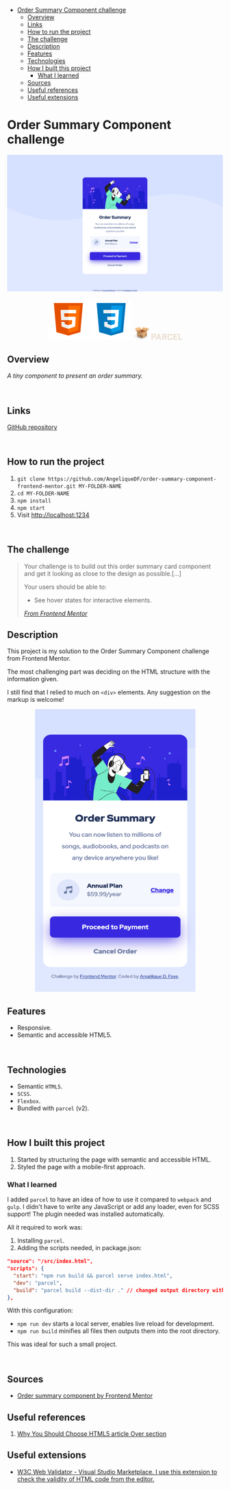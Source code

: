 - [Order Summary Component challenge](#order-summary-component-challenge)
  - [Overview](#overview)
  - [Links](#links)
  - [How to run the project](#how-to-run-the-project)
  - [The challenge](#the-challenge)
  - [Description](#description)
  - [Features](#features)
  - [Technologies](#technologies)
  - [How I built this project](#how-i-built-this-project)
    - [What I learned](#what-i-learned)
  - [Sources](#sources)
  - [Useful references](#useful-references)
  - [Useful extensions](#useful-extensions)

# Order Summary Component challenge

![Screenshot of the order summary component challenge ](./src/images/desktop-screenshot.png)

<div align="center">
  <img src="./src/images/logo-html5.svg">
  <img src="./src/images/logo-css3.svg">

  <img src="./src/images/logo-parceljs.png">
  <img width="72px" src="./src/images/logo-parceljs.svg">
</div>

## Overview

_A tiny component to present an order summary._

<br />

## Links

<p>
<a href="https://github.com/AngeliqueDF/order-summary-component-challenge">GitHub repository</a>
 <!-- • <a href="">Live demo </a> -->
</p>

<br />

## How to run the project

1. `git clone https://github.com/AngeliqueDF/order-summary-component-frontend-mentor.git MY-FOLDER-NAME`
2. `cd MY-FOLDER-NAME`
3. `npm install`
4. `npm start`
5. Visit [http://localhost:1234](http://localhost:1234)

<br />

## The challenge

> Your challenge is to build out this order summary card component and get it looking as close to the design as possible.[...]
>
> Your users should be able to:
>
> - See hover states for interactive elements.
>
> _[From Frontend Mentor](https://www.frontendmentor.io/challenges/order-summary-component-QlPmajDUj)_

## Description

This project is my solution to the Order Summary Component challenge from Frontend Mentor.

The most challenging part was deciding on the HTML structure with the information given.

I still find that I relied to much on `<div>` elements.
Any suggestion on the markup is welcome!

<p align="center">
<img src="./src/images/mobile-screenshot.png" width="375" height="660px" alt="Screenshot of the order summary component on mobile.">

## Features

- Responsive.
- Semantic and accessible HTML5.

<br />

## Technologies

- Semantic `HTML5`.
- `SCSS`.
- `Flexbox`.
- Bundled with `parcel` (v2).

<br />

## How I built this project

1.  Started by structuring the page with semantic and accessible HTML.
2.  Styled the page with a mobile-first approach.

### What I learned

I added `parcel` to have an idea of how to use it compared to `webpack` and `gulp`. I didn't have to write any JavaScript or add any loader, even for SCSS support! The plugin needed was installed automatically.

All it required to work was:

1. Installing `parcel`.
2. Adding the scripts needed, in package.json:

```json
"source": "/src/index.html",
"scripts": {
  "start": "npm run build && parcel serve index.html",
  "dev": "parcel",
  "build": "parcel build --dist-dir ." // changed output directory with --dist-dir for simpler hosting on GitHub Pages
},
```

With this configuration:

- `npm run dev` starts a local server, enables live reload for development.
- `npm run build` minifies all files then outputs them into the root directory.

This was ideal for such a small project.

<br />

## Sources

- [Order summary component by Frontend Mentor](https://www.frontendmentor.io/challenges/order-summary-component-QlPmajDUj)

## Useful references

1. [Why You Should Choose HTML5 article Over section](https://www.smashingmagazine.com/2020/01/html5-article-section/)

## Useful extensions

- [W3C Web Validator - Visual Studio Marketplace. I use this extension to check the validity of HTML code from the editor.](https://marketplace.visualstudio.com/items?itemName=CelianRiboulet.webvalidator)
